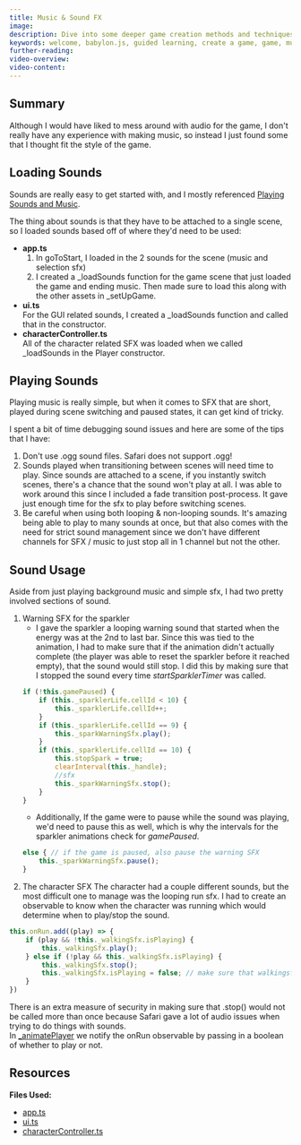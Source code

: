 ```yaml
---
title: Music & Sound FX
image: 
description: Dive into some deeper game creation methods and techniques.
keywords: welcome, babylon.js, guided learning, create a game, game, music, sounds
further-reading:
video-overview:
video-content:
---
```


## Summary
Although I would have liked to mess around with audio for the game, I don't really have any experience with making music, so instead I just found some that I thought fit the style of the game.

## Loading Sounds
Sounds are really easy to get started with, and I mostly referenced [Playing Sounds and Music](/how_to/playing_sounds_and_music).

The thing about sounds is that they have to be attached to a single scene, so I loaded sounds based off of where they'd need to be used:
- **app.ts**
    1. In goToStart, I loaded in the 2 sounds for the scene (music and selection sfx)
    2. I created a _loadSounds function for the game scene that just loaded the game and ending music. Then made sure to load this along with the other assets in _setUpGame.
- **ui.ts**  
For the GUI related sounds, I created a _loadSounds function and called that in the constructor.
- **characterController.ts**  
All of the character related SFX was loaded when we called _loadSounds in the Player constructor.

## Playing Sounds
Playing music is really simple, but when it comes to SFX that are short, played during scene switching and paused states, it can get kind of tricky.

I spent a bit of time debugging sound issues and here are some of the tips that I have:
1. Don't use .ogg sound files. Safari does not support .ogg!
2. Sounds played when transitioning between scenes will need time to play. Since sounds are attached to a scene, if you instantly switch scenes, there's a chance that the sound won't play at all. I was able to work around this since I included a fade transition post-process. It gave just enough time for the sfx to play before switching scenes.
3. Be careful when using both looping & non-looping sounds. It's amazing being able to play to many sounds at once, but that also comes with the need for strict sound management since we don't have different channels for SFX / music to just stop all in 1 channel but not the other.

## Sound Usage
Aside from just playing background music and simple sfx, I had two pretty involved sections of sound.
1. Warning SFX for the sparkler  
    - I gave the sparkler a looping warning sound that started when the energy was at the 2nd to last bar. Since this was tied to the animation, I had to make sure that if the animation didn't actually complete (the player was able to reset the sparkler before it reached empty), that the sound would still stop. I did this by making sure that I stopped the sound every time *startSparklerTimer* was called.
    ```javascript
    if (!this.gamePaused) {
        if (this._sparklerLife.cellId < 10) {
            this._sparklerLife.cellId++;
        }
        if (this._sparklerLife.cellId == 9) {
            this._sparkWarningSfx.play();
        }
        if (this._sparklerLife.cellId == 10) {
            this.stopSpark = true;
            clearInterval(this._handle);
            //sfx
            this._sparkWarningSfx.stop();
        }
    }
    ```
    - Additionally, If the game were to pause while the sound was playing, we'd need to pause this as well, which is why the intervals for the sparkler animations check for *gamePaused*.
    ```javascript
    else { // if the game is paused, also pause the warning SFX
        this._sparkWarningSfx.pause();
    }
    ```
2. The character SFX
The character had a couple different sounds, but the most difficult one to manage was the looping run sfx. I had to create an observable to know when the character was running which would determine when to play/stop the sound.
```javascript
this.onRun.add((play) => {
    if (play && !this._walkingSfx.isPlaying) {
        this._walkingSfx.play();
    } else if (!play && this._walkingSfx.isPlaying) {
        this._walkingSfx.stop();
        this._walkingSfx.isPlaying = false; // make sure that walkingsfx.stop is called only once
    }
})
```
There is an extra measure of security in making sure that .stop() would not be called more than once because Safari gave a lot of audio issues when trying to do things with sounds.  
In [_animatePlayer](https://github.com/BabylonJS/SummerFestival/blob/a0abccc2efbb7399820efe2e25f53bb5b4a02500/src/characterController.ts#L247) we notify the onRun observable by passing in a boolean of whether to play or not. 

## Resources
**Files Used:**  
- [app.ts](https://github.com/BabylonJS/SummerFestival/blob/master/src/app.ts)
- [ui.ts](https://github.com/BabylonJS/SummerFestival/blob/master/src/ui.ts)
- [characterController.ts](https://github.com/BabylonJS/SummerFestival/blob/master/src/characterController.ts)